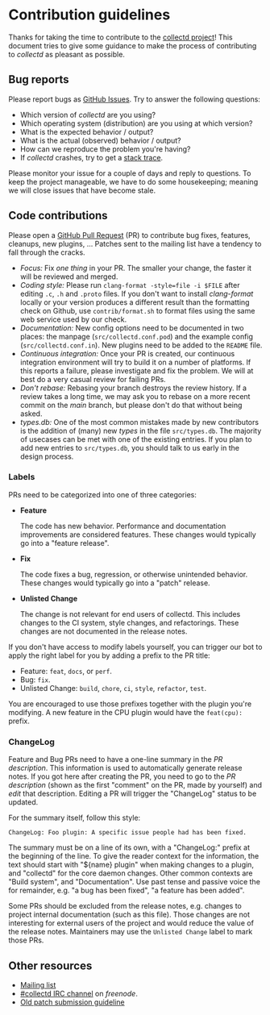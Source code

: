 # Contribution guidelines

Thanks for taking the time to contribute to the [collectd
project](https://collectd.org/)! This document tries to give some guidance to
make the process of contributing to *collectd* as pleasant as possible.

## Bug reports

Please report bugs as [GitHub
Issues](https://github.com/collectd/collectd/issues). Try to answer the
following questions:

*   Which version of *collectd* are you using?
*   Which operating system (distribution) are you using at which version?
*   What is the expected behavior / output?
*   What is the actual (observed) behavior / output?
*   How can we reproduce the problem you're having?
*   If *collectd* crashes, try to get a
    [stack trace](https://collectd.org/wiki/index.php/Core_file).

Please monitor your issue for a couple of days and reply to questions. To keep
the project manageable, we have to do some housekeeping; meaning we will close
issues that have become stale.

## Code contributions

Please open a [GitHub Pull Request](https://github.com/collectd/collectd/pulls)
(PR) to contribute bug fixes, features, cleanups, new plugins, … Patches sent to
the mailing list have a tendency to fall through the cracks.

*   *Focus:* Fix *one thing* in your PR. The smaller your change, the faster it
    will be reviewed and merged.
*   *Coding style:* Please run `clang-format -style=file -i $FILE` after editing
    `.c`, `.h` and `.proto` files. If you don't want to install *clang-format*
    locally or your version produces a different result than the formatting
    check on Github, use `contrib/format.sh` to format files using the same web
    service used by our check.
*   *Documentation:* New config options need to be documented in two places: the
    manpage (`src/collectd.conf.pod`) and the example config
    (`src/collectd.conf.in`). New plugins need to be added to the `README` file.
*   *Continuous integration:* Once your PR is created, our continuous
    integration environment will try to build it on a number of platforms. If
    this reports a failure, please investigate and fix the problem. We will at
    best do a very casual review for failing PRs.
*   *Don't rebase:* Rebasing your branch destroys the review history. If a
    review takes a long time, we may ask you to rebase on a more recent commit
    on the *main* branch, but please don't do that without being asked.
*   *types.db:* One of the most common mistakes made by new contributors is the
    addition of (many) new *types* in the file `src/types.db`. The majority of
    usecases can be met with one of the existing entries. If you plan to add new
    entries to `src/types.db`, you should talk to us early in the design
    process.

### Labels

PRs need to be categorized into one of three categories:

*   **Feature**

    The code has new behavior. Performance and documentation improvements are
    considered features. These changes would typically go into a "feature
    release".
*   **Fix**

    The code fixes a bug, regression, or otherwise unintended behavior. These
    changes would typically go into a "patch" release.
*   **Unlisted Change**

    The change is not relevant for end users of collectd. This includes changes
    to the CI system, style changes, and refactorings. These changes are not
    documented in the release notes.

If you don't have access to modify labels yourself, you can trigger our bot to
apply the right label for you by adding a prefix to the PR title:

*   Feature: `feat`, `docs`, or `perf`.
*   Bug: `fix`.
*   Unlisted Change: `build`, `chore`, `ci`, `style`, `refactor`, `test`.

You are encouraged to use those prefixes together with the plugin you're
modifying. A new feature in the CPU plugin would have the `feat(cpu): ` prefix.

### ChangeLog

Feature and Bug PRs need to have a one-line summary in the *PR description*.
This information is used to automatically generate release notes. If you got
here after creating the PR, you need to go to the *PR description* (shown as
the first "comment" on the PR, made by yourself) and *edit* that description.
Editing a PR will trigger the "ChangeLog" status to be updated.

For the summary itself, follow this style:

```
ChangeLog: Foo plugin: A specific issue people had has been fixed.
```

The summary must be on a line of its own, with a "ChangeLog:" prefix at the
beginning of the line. To give the reader context for the information, the text
should start with "${name} plugin" when making changes to a plugin, and
"collectd" for the core daemon changes. Other common contexts are "Build
system", and "Documentation". Use past tense and passive voice the for
remainder, e.g. "a bug has been fixed", "a feature has been added".

Some PRs should be excluded from the release notes, e.g. changes to project
internal documentation (such as this file). Those changes are not interesting
for external users of the project and would reduce the value of the release
notes. Maintainers may use the `Unlisted Change` label to mark those PRs.

## Other resources

*   [Mailing list](http://mailman.verplant.org/listinfo/collectd)
*   [#collectd IRC channel](https://webchat.freenode.net/?channels=#collectd)
    on *freenode*.
*   [Old patch submission guideline](https://collectd.org/wiki/index.php/Submitting_patches)
